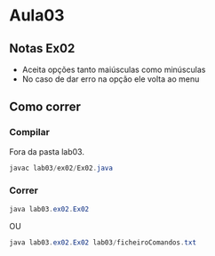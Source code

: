 # Aula03 

## Notas Ex02

- Aceita opções tanto maiúsculas como minúsculas 
- No caso de dar erro na opção ele volta ao menu

## Como correr

### Compilar 

Fora da pasta lab03.

```java
javac lab03/ex02/Ex02.java
```

### Correr

```java
java lab03.ex02.Ex02
```
OU


```java
java lab03.ex02.Ex02 lab03/ficheiroComandos.txt
```
